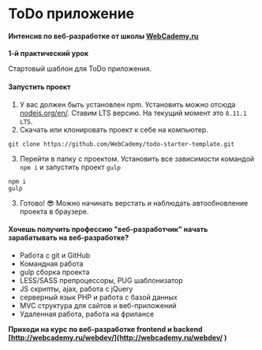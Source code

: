 # ToDo приложение

#### Интенсив по веб-разработке от школы [WebCademy.ru](http://WebCademy.ru )    

**1-й практический урок**

Стартовый шаблон для ToDo приложения.

#### Запустить проект

1. У вас должен быть установлен npm. Установить можно отсюда [nodejs.org/en/](https://nodejs.org/en/). Ставим LTS версию. На текущий момент это `8.11.1 LTS`.
2. Скачать или клонировать проект к себе на компьютер. 

```
git clone https://github.com/WebCademy/todo-starter-template.git
```

3. Перейти в папку с проектом. Установить все зависимости командой `npm i` и запустить проект `gulp`

```
npm i
gulp
```

3. Готово! 😎 Можно начинать верстать и наблюдать автообновление проекта в браузере.

#### Хочешь получить профессию "веб-разработчик" начать зарабатывать на веб-разработке?

- Работа с git и GitHub
- Командная работа
- gulp сборка проекта
- LESS/SASS препроцессоры, PUG шаблонизатор
- JS скрипты, ajax, работа с jQuery
- серверный язык PHP и работа с базой данных
- MVC структура для сайтов и веб-приложений
- Удаленная работа, работа на фрилансе

**Приходи на курс по веб-разработке frontend и backend** **[http://webcademy.ru/webdev/](http://webcademy.ru/webdev/ )** 